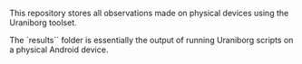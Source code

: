 This repository stores all observations made on physical devices using the
Uraniborg toolset.

The `results`` folder is essentially the output of running Uraniborg scripts on
a physical Android device.